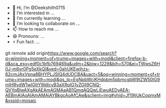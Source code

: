 - 👋 Hi, I’m @Deekshith0715
- 👀 I’m interested in ...
- 🌱 I’m currently learning ...
- 💞️ I’m looking to collaborate on ...
- 📫 How to reach me ...
- 😄 Pronouns: ...
- ⚡ Fun fact: ...

<!---
Deekshith0715/Deekshith0715 is a ✨ special ✨ repository because its `README.md` (this file) appears on your GitHub profile.
You can click the Preview link to take a look at your changes.
--->
git remote add origin<https://www.google.com/search?q=winning+moment+of+trump+images+with+modi&client=firefox-b-d&sca_esv=edf0c1bfb769469a&udm=2&biw=1229&bih=570&ei=TWwsZ6H0J-m6vr0Pg5eXkQI&ved=0ahUKEwjhzs-82cmJAxVpna8BHYPLJSIQ4dUDCBA&uact=5&oq=winning+moment+of+trump+images+with+modi&gs_lp=EgNpbWciKHdpbm5pbmcgbW9tZW50IG9mIHRydW1wIGltYWdlcyB3aXRoIG1vZGlI9CNQ-QVYqBlwAXgAkAEAmAGMAaAB1QmqAQQwLjEwuAEDyAEA-AEBmAIAoAIAmAMAiAYBkgcAoAfCAw&sclient=img#vhid=Jf19ljUkCopmxM&vssid=mosaic>
